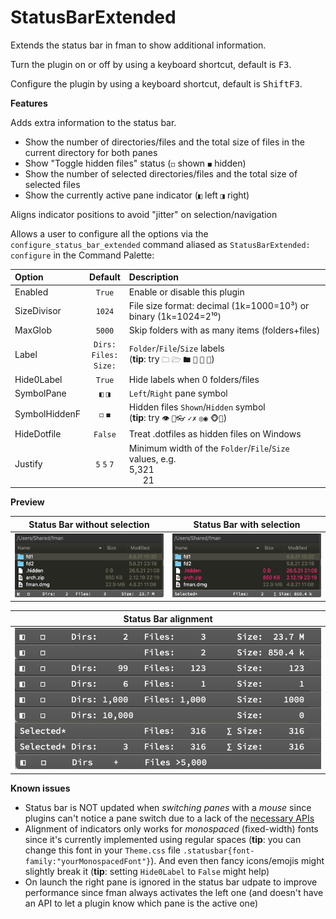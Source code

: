 # StatusBarExtended

Extends the status bar in fman to show additional information.

Turn the plugin on or off by using a keyboard shortcut, default is <kbd>F3</kbd>.

Configure the plugin by using a keyboard shortcut, default is <kbd>Shift</kbd><kbd>F3</kbd>.



**Features**

Adds extra information to the status bar.

- Show the number of directories/files and the total size of files in the current directory for both panes
- Show "Toggle hidden files" status (`◻` shown `◼` hidden)
- Show the number of selected directories/files and the total size of selected files
- Show the currently active pane indicator (`◧` left `◨` right)

Aligns indicator positions to avoid "jitter" on selection/navigation

Allows a user to configure all the options via the `configure_status_bar_extended` command aliased as `StatusBarExtended: configure` in the Command Palette:

  |     Option    	|  Default                       	|                  Description                                               |
  | :-------------	| :-----------------------------:	| :------------------------------------------------------------------------- |
  | Enabled       	| `True`                         	|  Enable or disable this plugin                                             |
  | SizeDivisor   	| `1024`                         	|  File size format: decimal (1k=1000=10³) or binary (1k=1024=2¹⁰)           |
  | MaxGlob       	| `5000`                         	|  Skip folders with as many items (folders+files)                           |
  | Label         	| `Dirs:`<br>`Files:`<br>`Size:` 	|  `Folder`/`File`/`Size` labels<br>(__tip__: try `🗀` `🗁` `🖿` `📁` `📂` `📝`) |
  | Hide0Label    	| `True`                         	|  Hide labels when 0 folders/files                                          |
  | SymbolPane    	| `◧` `◨`                        	|  `Left`/`Right` pane symbol                                                |
  | SymbolHiddenF 	| `◻` `◼`                        	|  Hidden files `Shown`/`Hidden` symbol<br>(__tip__: try `👁` `👀👓` `✓✗` `◎◉` `🐵🙈`) |
  | HideDotfile   	| `False`                        	|  Treat .dotfiles as hidden files on Windows                                 |
  | Justify       	| `5` `5` `7`                    	|  Minimum width of the `Folder`/`File`/`Size` values, e.g.<br>5,321<br>   21 |


**Preview**

|       Status Bar without selection       |        Status Bar with selection         |
| :--------------------------------------: | :--------------------------------------: |
| ![Screenshot macOS 10 v0.4.0](fman-plugin-statusbarextended-v0.4.0.png) | ![Screenshot macOS 10 v0.4.0-selection](fman-plugin-statusbarextended-select-v0.4.0.png) |

|       Status Bar alignment       |
| :------------------------------: |
| ![Screenshot of alignment](fman-plugin-statusbarextended-alignment-v0.4.0.png) |

__Known issues__

- Status bar is NOT updated when _switching panes_ with a _mouse_ since plugins can't notice a pane switch due to a lack of the [necessary APIs](https://github.com/fman-users/fman/issues/292#issuecomment-360036718)
- Alignment of indicators only works for _monospaced_ (fixed-width) fonts since it's currently implemented using regular spaces (__tip__: you can change this font in your `Theme.css` file `.statusbar{font-family:"yourMonospacedFont"}`). And even then fancy icons/emojis might slightly break it (__tip__: setting `Hide0Label` to `False` might help)
- On launch the right pane is ignored in the status bar udpate to improve performance since fman always activates the left one (and doesn't have an API to let a plugin know which pane is the active one)
